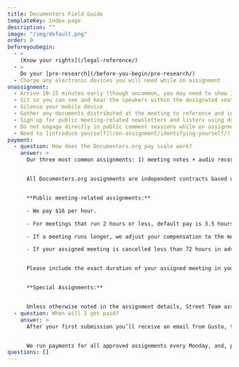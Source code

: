 ```yaml
---
title: Documenters Field Guide
templateKey: index-page
description: ""
image: "/img/default.png"
order: 0
beforeyoubegin:
  - >
    [Know your rights](/legal-reference/)
  - >
    Do your [pre-research](/before-you-begin/pre-research/)
  - Charge any electronic devices you will need while on assignment
onassignment:
  - Arrive 10-15 minutes early (though uncommon, you may need to show ID or pass through security)
  - Sit so you can see and hear the speakers within the designated seating area
  - Silence your mobile device
  - Gather any documents distributed at the meeting to reference and include with your assignment submission
  - Sign up for public meeting-related newsletters and listerv using documenters@citybureau.org
  - Do not engage directly in public comment sessions while on assignment
  - Need to [introduce yourself](/on-assignment/identifying-yourself/) to attendees or committee members? Refer to the back of your Documenters ID card for a handy conversation-starter
payment:
  - question: How does the Documenters.org pay scale work?
    answer: >
      Our three most common assignments: 1) meeting notes + audio recording 2) live-tweeting + photos 3) special assignments.


      All Documenters.org assignments are independent contracts based on a pay rate of $16 per hour, however some assignments also include a minimum base rate.


      **Public meeting-related assignments:**

      - We pay $16 per hour.

      - For meetings that run 2 hours or less, default pay is 3.5 hours: 2 hours for meeting attendance + 1.5 hours for pre-research, follow-up work, note editing, uploading, etc.

      - If a meeting runs longer, we adjust your compensation to the meeting duration (rounded up to the nearest half hour) + 1.5 hours.

      - If your assigned meeting is cancelled less than 72 hours in advance of the scheduled start time, we pay a "kill fee" of $16.


      Please include the exact duration of your assigned meeting in your meeting checklist upon submission (meeting duration is confirmed through meeting minutes, official confirmation and Documenter checklists). All required content must be completed before an assignment is approved and payment is released.


      **Special Assignments:**


      Unless otherwise noted in the assignment details, Street Team assignments and Special Assignments are paid at $16 per hour rounded up to the nearest half-hour. View your assigned meeting on Documenters.org for details and contact our Documenters Field Coordinator for questions.
  - question: When will I get paid?
    answer: >
      After your first submission you’ll receive an email from Gusto, the system we use to manage payments. Click the link in the email to create your account and enter your social security number, address, and bank account coordinates (The information is kept securely by Gusto). Once that information is entered you’ll be set up for direct deposit, and you’ll also be able to login anytime to see your payment records or tax forms.


      We run payments for all approved assignments every Monday, and, provided you've set up your Gusto profile, the payment will be in your account 5 days after we press the button. If there are no bank holidays, this is usually Friday. If you have any questions about payment contact your Documenters Field Coordinator.
questions: []
---
```

